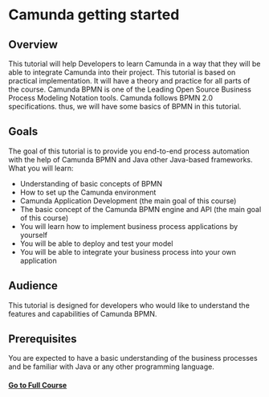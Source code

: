 # Camunda getting started

## Overview
This tutorial will help Developers to learn Camunda in a way that they will be able to integrate Camunda into their project. This tutorial is based on practical implementation. It will have a theory and practice for all parts of the course. Camunda BPMN is one of the Leading Open Source Business Process Modeling Notation tools. Camunda follows BPMN 2.0 specifications. thus, we will have some basics of BPMN in this tutorial.

## Goals
The goal of this tutorial is to provide you end-to-end process automation with the help of Camunda BPMN and Java other Java-based frameworks. What you will learn:

* Understanding of basic concepts of BPMN
* How to set up the Camunda environment
* Camunda Application Development (the main goal of this course) 
* The basic concept of the Camunda BPMN engine and API (the main goal of this course)
* You will learn how to implement business  process applications by yourself
* You will be able to deploy and test your model
* You will be able to integrate your business process into your own application

## Audience 
This tutorial is designed for developers who would like to understand the features and capabilities of Camunda BPMN.

## Prerequisites 
You are expected to have a basic understanding of the business processes and be familiar with Java or any other programming language.

#### [Go to Full Course ](https://github.com/JoschaGreuel/KRN06/wiki/chapter_1)
